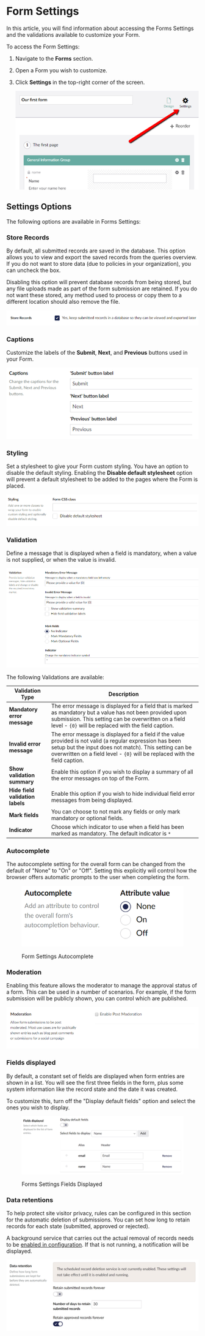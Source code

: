 # Form Settings

In this article, you will find information about accessing the Forms Settings and the validations available to customize your Form.

To access the Form Settings:

1. Navigate to the **Forms** section.
2. Open a Form you wish to customize.
3.  Click **Settings** in the top-right corner of the screen.

    ![Form settings dialog](../../../../10/umbraco-forms/editor/creating-a-form/images/FormSettings.png)

## Settings Options

The following options are available in Forms Settings:

### Store Records

By default, all submitted records are saved in the database. This option allows you to view and export the saved records from the queries overview. If you do not want to store data (due to policies in your organization), you can uncheck the box.

Disabling this option will prevent database records from being stored, but any file uploads made as part of the form submission are retained. If you do not want these stored, any method used to process or copy them to a different location should also remove the file.

![Form settings Store Records](../../../../10/umbraco-forms/editor/creating-a-form/images/Store-Records.png)

### Captions

Customize the labels of the **Submit**, **Next**, and **Previous** buttons used in your Form.

![Form settings stylesheet](../../../../10/umbraco-forms/editor/creating-a-form/images/FormSettingsCaptions-v9.png)

### Styling

Set a stylesheet to give your Form custom styling. You have an option to disable the default styling. Enabling the **Disable default stylesheet** option will prevent a default stylesheet to be added to the pages where the Form is placed.

![Form settings stylesheet](../../../../10/umbraco-forms/editor/creating-a-form/images/FormSettingsStyling.png)

### Validation

Define a message that is displayed when a field is mandatory, when a value is not supplied, or when the value is invalid.

![Form settings validation](../../../../10/umbraco-forms/editor/creating-a-form/images/FormSettingsValidation.png)

The following Validations are available:

| Validation Type                  | Description                                                                                                                                                                                                                                         |
| -------------------------------- | --------------------------------------------------------------------------------------------------------------------------------------------------------------------------------------------------------------------------------------------------- |
| **Mandatory error message**      | The error message is displayed for a field that is marked as mandatory but a value has not been provided upon submission. This setting can be overwritten on a field level - `{0}` will be replaced with the field caption.                         |
| **Invalid error message**        | The error message is displayed for a field if the value provided is not valid (a regular expression has been setup but the input does not match). This setting can be overwritten on a field level - `{0}` will be replaced with the field caption. |
| **Show validation summary**      | Enable this option if you wish to display a summary of all the error messages on top of the Form.                                                                                                                                                   |
| **Hide field validation labels** | Enable this option if you wish to hide individual field error messages from being displayed.                                                                                                                                                        |
| **Mark fields**                  | You can choose to not mark any fields or only mark mandatory or optional fields.                                                                                                                                                                    |
| **Indicator**                    | Choose which indicator to use when a field has been marked as mandatory. The default indicator is `*`                                                                                                                                               |

### Autocomplete

The autocomplete setting for the overall form can be changed from the default of "None" to "On" or "Off". Setting this explicitly will control how the browser offers automatic prompts to the user when completing the form.

<figure><img src="../../../../12/umbraco-forms/editor/creating-a-form/images/FormSettingsAutocomplete.png" alt=""><figcaption><p>Form Settings Autocomplete</p></figcaption></figure>

### Moderation

Enabling this feature allows the moderator to manage the approval status of a form. This can be used in a number of scenarios. For example, if the form submission will be publicly shown, you can control which are published.

![Form settings Moderation](../../../../10/umbraco-forms/editor/creating-a-form/images/FormSettingsModeration.png)

### Fields displayed

By default, a constant set of fields are displayed when form entries are shown in a list. You will see the first three fields in the form, plus some system information like the record state and the date it was created.

To customize this, turn off the "Display default fields" option and select the ones you wish to display.

<figure><img src="../../../../10/umbraco-forms/.gitbook/assets/FormSettingsFieldsDisplayed.png" alt=""><figcaption><p>Forms Settings Fields Displayed</p></figcaption></figure>

### Data retentions

To help protect site visitor privacy, rules can be configured in this section for the automatic deletion of submissions. You can set how long to retain records for each state (submitted, approved or rejected).

A background service that carries out the actual removal of records needs to be [enabled in configuration](../../developer/configuration/#scheduledrecorddeletion). If that is not running, a notification will be displayed.

![Form settings Date Retentions](../../../../10/umbraco-forms/.gitbook/assets/FormSettingsDataRetention.png)
